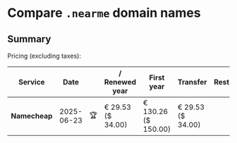 # Compare `.nearme` domain names

## Summary

Pricing (excluding taxes):

| Service | Date |  | / Renewed year | First year | Transfer | Restoration |
|--|--|--|--|--|--|--|
| **Namecheap** | 2025-06-23 | 🏆 | € 29.53<br>($ 34.00) | € 130.26<br>($ 150.00) | € 29.53<br>($ 34.00) |  |
